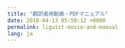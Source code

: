 ```yaml
---
title: "翻訳者用動画・PDFマニュアル"
date: 2018-04-13 05:59:12 +0000
permalink: liguist-movie-and-manual
lang: ja
---
```

